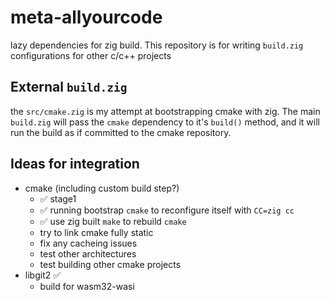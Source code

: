 # meta-allyourcode

lazy dependencies for zig build.
This repository is for writing `build.zig` configurations for other c/c++ projects

## External `build.zig`

the `src/cmake.zig` is my attempt at bootstrapping cmake with zig.
The main `build.zig` will pass the `cmake` dependency to it's `build()` method,
and it will run the build as if committed to the cmake repository.

## Ideas for integration

- cmake (including custom build step?)
  - ✅ stage1
  - ✅ running bootstrap `cmake` to reconfigure itself with `CC=zig cc`
  - ✅ use zig built `make` to rebuild `cmake`
  - try to link cmake fully static
  - fix any cacheing issues
  - test other architectures
  - test building other cmake projects
- libgit2 ✅
  - build for wasm32-wasi
